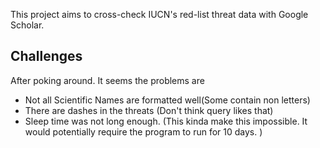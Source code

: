 This project aims to cross-check IUCN's red-list threat data with Google Scholar.

## Challenges
After poking around. It seems the problems are
- Not all Scientific Names are formatted well(Some contain non letters)
- There are dashes in the threats (Don't think query likes that)
- Sleep time was not long enough. (This kinda make this impossible. It would potentially require the program to run for 10 days. )

